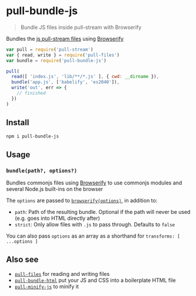 
# pull-bundle-js

> Bundle JS files inside pull-stream with Browserify

Bundles the [js pull-stream files](https://github.com/jamen/pull-files) using [Browserify](https://github.com/substack/node-browserify)

```js
var pull = require('pull-stream')
var { read, write } = require('pull-files')
var bundle = require('pull-bundle-js')

pull(
  read([ 'index.js', 'lib/**/*.js' ], { cwd: __dirname }),
  bundle('app.js', ['babelify', 'es2040']),
  write('out', err => {
    // finished
  })
)
```

## Install

```sh
npm i pull-bundle-js
```

## Usage

### `bundle(path?, options?)`

Bundles commonjs files using [Browserify](https://github.com/substack/node-browserify) to use commonjs modules and several Node.js built-ins on the browser

The `options` are passed to [`browserify(options)`](https://www.npmjs.com/package/browserify#browserifyfiles--opts), in addition to:

 - `path`: Path of the resulting bundle.  Optional if the path will never be used (e.g. goes into HTML directly after)
 - `strict`: Only allow files with `.js` to pass through.  Defaults to `false`

You can also pass `options` as an array as a shorthand for `transforms: [ ...options ]`

## Also see

 - [`pull-files`](https://npmjs.com/pull-files) for reading and writing files
 - [`pull-bundle-html`](https://github.com/jamen/pull-bundle-html) put your JS and CSS into a boilerplate HTML file
 - [`pull-minify-js`](https://github.com/jamen/pull-minify-js) to minify it

